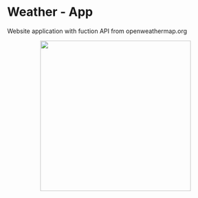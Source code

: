 # Weather - App
Website application with fuction API from openweathermap.org 
<p align = "center">
  <img src = "https://user-images.githubusercontent.com/56548420/108517906-4618fb00-72c8-11eb-8d0c-42a4273223f6.png"
       width="350">
  </p>
